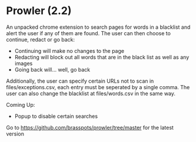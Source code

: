 # Prowler (2.2)
An unpacked chrome extension to search pages for words in a blacklist and alert the user if any of them are found.
The user can then choose to continue, redact or go back:
 - Continuing will make no changes to the page
 - Redacting will block out all words that are in the black list as well as any images
 - Going back will... well, go back

Additionally, the user can specify certain URLs not to scan in files/exceptions.csv, each entry must be seperated by a single comma. The user can also change the blacklist at files/words.csv in the same way.

Coming Up:
 - Popup to disable certain searches

Go to https://github.com/brasspots/prowler/tree/master for the latest version
